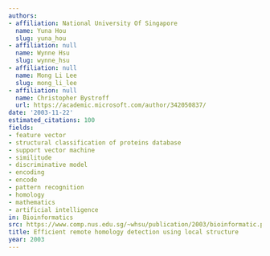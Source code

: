 ```yaml
---
authors:
- affiliation: National University Of Singapore
  name: Yuna Hou
  slug: yuna_hou
- affiliation: null
  name: Wynne Hsu
  slug: wynne_hsu
- affiliation: null
  name: Mong Li Lee
  slug: mong_li_lee
- affiliation: null
  name: Christopher Bystroff
  url: https://academic.microsoft.com/author/342050837/
date: '2003-11-22'
estimated_citations: 100
fields:
- feature vector
- structural classification of proteins database
- support vector machine
- similitude
- discriminative model
- encoding
- encode
- pattern recognition
- homology
- mathematics
- artificial intelligence
in: Bioinformatics
src: https://www.comp.nus.edu.sg/~whsu/publication/2003/bioinformatic.pdf
title: Efficient remote homology detection using local structure
year: 2003
---
```

